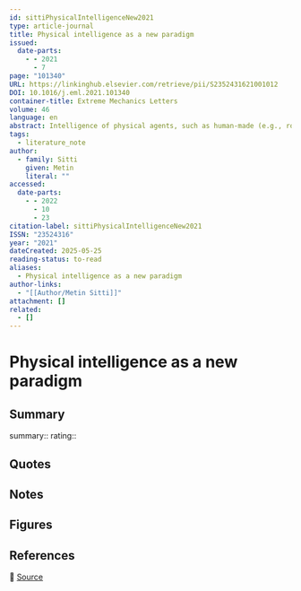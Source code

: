 ```yaml
---
id: sittiPhysicalIntelligenceNew2021
type: article-journal
title: Physical intelligence as a new paradigm
issued:
  date-parts:
    - - 2021
      - 7
page: "101340"
URL: https://linkinghub.elsevier.com/retrieve/pii/S2352431621001012
DOI: 10.1016/j.eml.2021.101340
container-title: Extreme Mechanics Letters
volume: 46
language: en
abstract: Intelligence of physical agents, such as human-made (e.g., robots, autonomous cars) and biological (e.g., animals, plants) ones, is not only enabled by their computational intelligence (CI) in their brain, but also by their physical intelligence (PI) encoded in their body. Therefore, it is essential to advance the PI of human-made agents as much as possible, in addition to their CI, to operate them in unstructured and complex real-world environments like the biological agents. This article gives a perspective on what PI paradigm is, when PI can be more significant and dominant in physical and biological agents at different length scales and how bioinspired and abstract PI methods can be created in agent bodies. PI paradigm aims to synergize and merge many research fields, such as mechanics, materials science, robotics, mechanical design, fluidics, active matter, biology, self-assembly and collective systems, to enable advanced PI capabilities in human-made agent bodies, comparable to the ones observed in biological organisms. Such capabilities would progress the future robots and other machines beyond what can be realized using the current frameworks.
tags:
  - literature_note
author:
  - family: Sitti
    given: Metin
    literal: ""
accessed:
  date-parts:
    - - 2022
      - 10
      - 23
citation-label: sittiPhysicalIntelligenceNew2021
ISSN: "23524316"
year: "2021"
dateCreated: 2025-05-25
reading-status: to-read
aliases:
  - Physical intelligence as a new paradigm
author-links:
  - "[[Author/Metin Sitti]]"
attachment: []
related:
  - []
---
```


# Physical intelligence as a new paradigm

## Summary
summary::
rating::

## Quotes

## Notes

## Figures

## References

🔗 [Source](https://linkinghub.elsevier.com/retrieve/pii/S2352431621001012)

